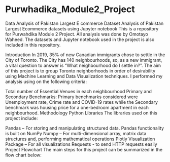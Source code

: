 # Purwhadika_Module2_Project
Data Analysis of Pakistan Largest E commerce Dataset
Analysis of Pakistan Largest Ecommerce datasets using Jupyter notebook
This is a repository for Purwahdika Module 2 Project. All analysis was done by Omotayo Waheed.
The datasets and Jupyter notebook used in the project is also included in this repository.

Introduction
In 2019, 35% of new Canadian immigrants chose to settle in the City of Toronto. The City has 140 neighbourhoods, so, as a new immigrant, a vital question to answer is “What neighbourhood do I settle in?”. The aim of this project is to group Toronto neighborhoods in order of desirability using Machine Learning and Data Visualization techniques. I performed my analysis using on the following criteria:

Total number of Essential Venues in each neighbourhood
Primary and Secondary Benchmarks: Primary benchmarks considered were Unemployment rate, Crime rate and COVID-19 rates while the Secondary benchmark was housing price for a one-bedroom apartment in each neighbourhood.
Methodology
Python Libraries
The libraries used on this project include:

Pandas – For storing and manipulating structured data. Pandas functionality is built on NumPy
Numpy – For multi-dimensional array, matrix data structures and, performing mathematical operations
Plotly Visualization Package – For all visualizations 
Requests - to send HTTP requests easily
Project Flowchart
The main steps for this project can be summarized in the flow chart below:
